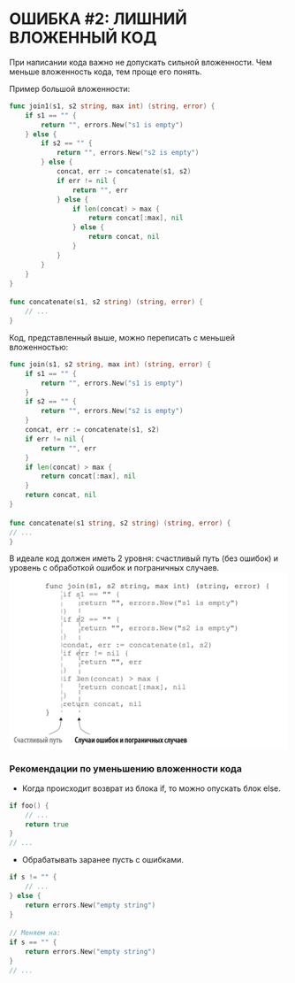 # ОШИБКА #2: ЛИШНИЙ ВЛОЖЕННЫЙ КОД

При написании кода важно не допускать сильной вложенности. Чем меньше вложенность кода, тем проще его понять.

Пример большой вложенности:
```go
func join1(s1, s2 string, max int) (string, error) {
    if s1 == "" {
        return "", errors.New("s1 is empty")
    } else {
        if s2 == "" {
            return "", errors.New("s2 is empty")
        } else {
            concat, err := concatenate(s1, s2)
            if err != nil {
                return "", err
            } else {
                if len(concat) > max {
                    return concat[:max], nil
                } else {
                    return concat, nil
                }
            }
	    }
    }
}

func concatenate(s1, s2 string) (string, error) {
	// ...
}
```

Код, представленный выше, можно переписать с меньшей вложенностью:
```go
func join(s1, s2 string, max int) (string, error) {
    if s1 == "" {
        return "", errors.New("s1 is empty")
    }
    if s2 == "" {
        return "", errors.New("s2 is empty")
    }
    concat, err := concatenate(s1, s2)
    if err != nil {
        return "", err
    }
    if len(concat) > max {
        return concat[:max], nil
    }
    return concat, nil
}

func concatenate(s1 string, s2 string) (string, error) {
// ...
}
```

В идеале код должен иметь 2 уровня: счастливый путь (без ошибок) и уровень с обработкой ошибок и пограничных случаев.  
![img.png](./imgs/img.png)


### Рекомендации по уменьшению вложенности кода

* Когда происходит возврат из блока if, то можно опускать блок else.
```go
if foo() {
    // ...
    return true
}
// ...
```

* Обрабатывать заранее пусть с ошибками.
```go
if s != "" {
    // ...
} else {
    return errors.New("empty string")
}

// Меняем на:
if s == "" { 
    return errors.New("empty string")
}
// ...
```
